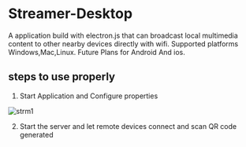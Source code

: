 # Streamer-Desktop
A application build with electron.js that can broadcast local multimedia content to other nearby devices directly with wifi. 
Supported platforms Windows,Mac,Linux.
Future Plans for Android And ios.

## steps to use properly

1. Start Application and Configure properties

![strm1](https://user-images.githubusercontent.com/45932883/58746072-a1adb000-8477-11e9-9c91-b8ae00c2627c.PNG)

2. Start the server and let remote devices connect and scan QR code generated

